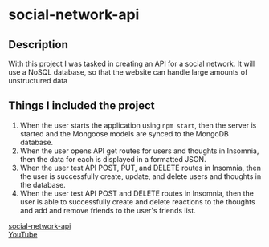 # social-network-api

## Description
With this project I was tasked in creating an API for a social network. It will use a NoSQL database, so
that the website can handle large amounts of unstructured data

## Things I included the project
1. When the user starts the application using `npm start`, then the server is started and the Mongoose models
are synced to the MongoDB database.
2. When the user opens API get routes for users and thoughts in Insomnia,  then the data for each is 
displayed in a formatted JSON.
3. When the user test API POST, PUT, and DELETE routes in Insomnia, then the user is successfully create, 
update, and delete users and thoughts in the database.
4. When the user test API POST and DELETE routes in Insomnia, then the user is able to successfully create and delete 
reactions to the thoughts and add and remove friends to the user's friends list.







[social-network-api]( https://github.com/cefaust/social-network-api) <br>
[YouTube](https://youtu.be/WFr8XdcaQy4)
